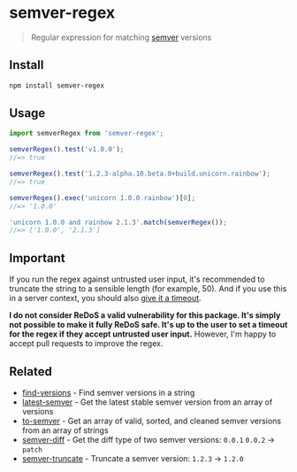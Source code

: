 # semver-regex

> Regular expression for matching [semver](https://github.com/npm/node-semver) versions

## Install

```sh
npm install semver-regex
```

## Usage

```js
import semverRegex from 'semver-regex';

semverRegex().test('v1.0.0');
//=> true

semverRegex().test('1.2.3-alpha.10.beta.0+build.unicorn.rainbow');
//=> true

semverRegex().exec('unicorn 1.0.0 rainbow')[0];
//=> '1.0.0'

'unicorn 1.0.0 and rainbow 2.1.3'.match(semverRegex());
//=> ['1.0.0', '2.1.3']
```

## Important

If you run the regex against untrusted user input, it's recommended to truncate the string to a sensible length (for
example, 50). And if you use this in a server context, you should
also [give it a timeout](https://github.com/sindresorhus/super-regex).

**I do not consider ReDoS a valid vulnerability for this package. It's simply not possible to make it fully ReDoS safe.
It's up to the user to set a timeout for the regex if they accept untrusted user input.** However, I'm happy to accept
pull requests to improve the regex.

## Related

- [find-versions](https://github.com/sindresorhus/find-versions) - Find semver versions in a string
- [latest-semver](https://github.com/sindresorhus/latest-semver) - Get the latest stable semver version from an array of
  versions
- [to-semver](https://github.com/sindresorhus/to-semver) - Get an array of valid, sorted, and cleaned semver versions
  from an array of strings
- [semver-diff](https://github.com/sindresorhus/semver-diff) - Get the diff type of two semver
  versions: `0.0.1` `0.0.2` → `patch`
- [semver-truncate](https://github.com/sindresorhus/semver-truncate) - Truncate a semver version: `1.2.3` → `1.2.0`
